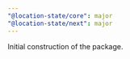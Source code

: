```yaml
---
"@location-state/core": major
"@location-state/next": major
---
```


Initial construction of the package.

